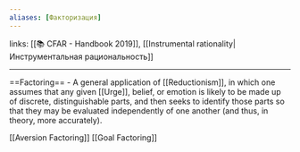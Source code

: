 ```yaml
---
aliases: [Факторизация]
---
```

links: [[📚 CFAR - Handbook 2019]], [[Instrumental rationality|Инструментальная рациональность]]

---

==Factoring== - A general application of [[Reductionism]], in which one assumes that any given [[Urge]], belief, or emotion is likely to be made up of discrete, distinguishable parts, and then seeks to identify those parts so that they may be evaluated independently of one another (and thus, in theory, more accurately).

[[Aversion Factoring]]
[[Goal Factoring]]